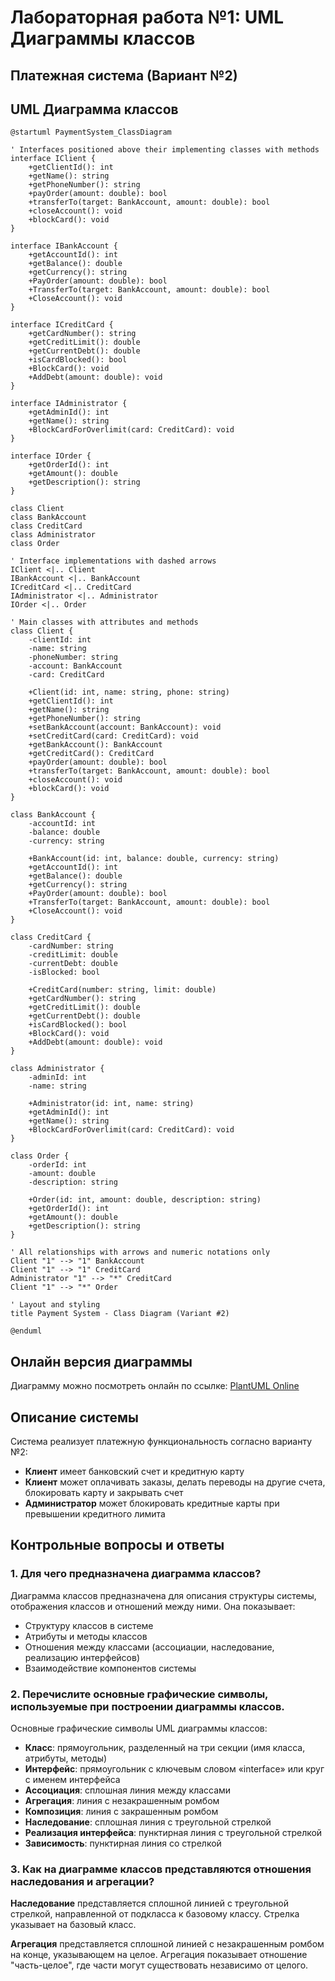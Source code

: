 # Лабораторная работа №1: UML Диаграммы классов
## Платежная система (Вариант №2)

## UML Диаграмма классов

```uml
@startuml PaymentSystem_ClassDiagram

' Interfaces positioned above their implementing classes with methods
interface IClient {
    +getClientId(): int
    +getName(): string
    +getPhoneNumber(): string
    +payOrder(amount: double): bool
    +transferTo(target: BankAccount, amount: double): bool
    +closeAccount(): void
    +blockCard(): void
}

interface IBankAccount {
    +getAccountId(): int
    +getBalance(): double
    +getCurrency(): string
    +PayOrder(amount: double): bool
    +TransferTo(target: BankAccount, amount: double): bool
    +CloseAccount(): void
}

interface ICreditCard {
    +getCardNumber(): string
    +getCreditLimit(): double
    +getCurrentDebt(): double
    +isCardBlocked(): bool
    +BlockCard(): void
    +AddDebt(amount: double): void
}

interface IAdministrator {
    +getAdminId(): int
    +getName(): string
    +BlockCardForOverlimit(card: CreditCard): void
}

interface IOrder {
    +getOrderId(): int
    +getAmount(): double
    +getDescription(): string
}

class Client
class BankAccount
class CreditCard
class Administrator
class Order

' Interface implementations with dashed arrows
IClient <|.. Client
IBankAccount <|.. BankAccount
ICreditCard <|.. CreditCard
IAdministrator <|.. Administrator
IOrder <|.. Order

' Main classes with attributes and methods
class Client {
    -clientId: int
    -name: string
    -phoneNumber: string
    -account: BankAccount
    -card: CreditCard

    +Client(id: int, name: string, phone: string)
    +getClientId(): int
    +getName(): string
    +getPhoneNumber(): string
    +setBankAccount(account: BankAccount): void
    +setCreditCard(card: CreditCard): void
    +getBankAccount(): BankAccount
    +getCreditCard(): CreditCard
    +payOrder(amount: double): bool
    +transferTo(target: BankAccount, amount: double): bool
    +closeAccount(): void
    +blockCard(): void
}

class BankAccount {
    -accountId: int
    -balance: double
    -currency: string

    +BankAccount(id: int, balance: double, currency: string)
    +getAccountId(): int
    +getBalance(): double
    +getCurrency(): string
    +PayOrder(amount: double): bool
    +TransferTo(target: BankAccount, amount: double): bool
    +CloseAccount(): void
}

class CreditCard {
    -cardNumber: string
    -creditLimit: double
    -currentDebt: double
    -isBlocked: bool

    +CreditCard(number: string, limit: double)
    +getCardNumber(): string
    +getCreditLimit(): double
    +getCurrentDebt(): double
    +isCardBlocked(): bool
    +BlockCard(): void
    +AddDebt(amount: double): void
}

class Administrator {
    -adminId: int
    -name: string

    +Administrator(id: int, name: string)
    +getAdminId(): int
    +getName(): string
    +BlockCardForOverlimit(card: CreditCard): void
}

class Order {
    -orderId: int
    -amount: double
    -description: string

    +Order(id: int, amount: double, description: string)
    +getOrderId(): int
    +getAmount(): double
    +getDescription(): string
}

' All relationships with arrows and numeric notations only
Client "1" --> "1" BankAccount
Client "1" --> "1" CreditCard
Administrator "1" --> "*" CreditCard
Client "1" --> "*" Order

' Layout and styling
title Payment System - Class Diagram (Variant #2)

@enduml
```

## Онлайн версия диаграммы

Диаграмму можно посмотреть онлайн по ссылке: [PlantUML Online](https://www.planttext.com?text=tLTRQzim57uFv3ySkeScMrpO7iCOJL86XQujhFHro9RQYCfIaEGMi-s_JnVBaXod5BR2jhuKdoETotSkNtIgD9AwgHbSexOcN7zjbIRrjmr3IfrHT2zHFPrC9yTmpZMHTwWY2dP2KKq59nXGAHu9w2sX4cYzOyJQeFmUAcl0d7sYUWirqLk1rNH2Wn4utp1gZiBtwGJCtxjxehta7C_cIp07e-8IrSGAbPR6T9HVRqqCbqrT4hcdtg7sIcAZGBLek5u25at9Y3bM2i6wGreYhkw8l14p0uEnk8GruW-hgh9t5l3StOe9HRgJrlkZeBXJbKnK3niaSPJ_j20csITkKWWwqGW6QyGGhnmCFfe4jqPAmgjs3uFhbs1myniOR4On6EQwaGHJRV78gcs-3zJEQjsT2rfJVJXbVKRAVJLLrlJQre0u79E0r_kLSV8LnixMNhBZ6QrmJJarCICjP5O_gtXf1_V1V1Rowf58vhAjZ6094RE3GRZIfiwTOCJvgWxr6S9uHbGbwSxESXgTy-G66FnCXg-aCVe3VQ11ae4JX2wsmIA92mFP2BfTWP7QsiKYfNWo6oFiYOy_JaxwQBBnSPeiihJZ_Bqao47nd7uGSWUjKoM1Vq6KvtiDQODOsMZpZJYEQox5BbIegBhrbbIduAOlygueTd6f3JJ8vxVCa_Ms1qtZnVsKMiSpwZql87Mw0ESlVCvVQHihky3we6TZcUG3gS8ASCDwS2RYTep6voC0nPKIXd-8rLz967jJrpSJ2aIHTbFfEIAVywBgw24lITX12N1zWmpiB61e8ccJ_uUnXlii3cxFL8E1h299ZMBk-6cWeQfZfZIi45piK9xvMm1BdQHJ-g-nw0X7nARsxFdyWknz9HR6TrlQfQ_DomdBzUa8pyTfEZaodH175XvDrKz4ds9kOm4ZrvFC_-oFWcDOCGQICC_OMxeBJEZesh6WQLqYQGLS15uNdBNJIKU7H--Fe2W-kV_PdXxHfqiwRvd-rDlyrD28KISCVe5QqMWNfT8jStbfgXa9hn_mpnyem3s0e7i1mUmMIOgC_is7kJLrIZWsZwRfv1S0)

## Описание системы

Система реализует платежную функциональность согласно варианту №2:

- **Клиент** имеет банковский счет и кредитную карту
- **Клиент** может оплачивать заказы, делать переводы на другие счета, блокировать карту и закрывать счет
- **Администратор** может блокировать кредитные карты при превышении кредитного лимита


## Контрольные вопросы и ответы

### 1. Для чего предназначена диаграмма классов?

Диаграмма классов предназначена для описания структуры системы, отображения классов и отношений между ними. Она показывает:
- Структуру классов в системе
- Атрибуты и методы классов
- Отношения между классами (ассоциации, наследование, реализацию интерфейсов)
- Взаимодействие компонентов системы

### 2. Перечислите основные графические символы, используемые при построении диаграммы классов.

Основные графические символы UML диаграммы классов:
- **Класс**: прямоугольник, разделенный на три секции (имя класса, атрибуты, методы)
- **Интерфейс**: прямоугольник с ключевым словом «interface» или круг с именем интерфейса
- **Ассоциация**: сплошная линия между классами
- **Агрегация**: линия с незакрашенным ромбом
- **Композиция**: линия с закрашенным ромбом
- **Наследование**: сплошная линия с треугольной стрелкой
- **Реализация интерфейса**: пунктирная линия с треугольной стрелкой
- **Зависимость**: пунктирная линия со стрелкой

### 3. Как на диаграмме классов представляются отношения наследования и агрегации?

**Наследование** представляется сплошной линией с треугольной стрелкой, направленной от подкласса к базовому классу. Стрелка указывает на базовый класс.

**Агрегация** представляется сплошной линией с незакрашенным ромбом на конце, указывающем на целое. Агрегация показывает отношение "часть-целое", где части могут существовать независимо от целого.
